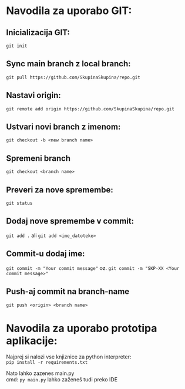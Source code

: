 # **Navodila za uporabo GIT:**
## Inicializacija GIT:
`git init`

## Sync main branch z local branch:
`git pull https://github.com/SkupinaSkupina/repo.git`

## Nastavi origin:
`git remote add origin https://github.com/SkupinaSkupina/repo.git`

## Ustvari novi branch z imenom:
`git checkout -b <new branch name>`

## Spremeni branch
`git checkout <branch name>`

## Preveri za nove spremembe:
`git status`

## Dodaj nove spremembe v commit:
`git add .`
ali
`git add <ime_datoteke>`

## Commit-u dodaj ime:
`git commit -m "Your commit message"`
oz.
`git commit -m "SKP-XX <Your commit message>"`

## Push-aj commit na branch-name
`git push <origin> <branch name>`

# **Navodila za uporabo prototipa aplikacije:**
  Najprej si nalozi vse knjiznice za python interpreter:  
    `pip install -r requirements.txt`
      
  Nato lahko zazenes main.py  
    cmd: `py main.py`
    lahko zaženeš tudi preko IDE
    